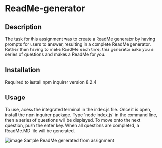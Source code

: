 # ReadMe-generator 

## Description
The task for this assignment was to create a ReadMe generator by having prompts for users to answer, resulting in a complete ReadMe generator. Rather than having to make ReadMe each time, this generator asks you a series of questions and makes a ReadMe for you. 

## Installation
Required to install npm inquirer version 8.2.4

## Usage 
To use, acess the integrated terminal in the index.js file. Once it is open, install the npm inquirer package. Type 'node index.js' in the command line, then a series of questions will be displayed. To move onto the next question, push the enter key. When all questions are completed, a ReadMe.MD file will be generated. 

![image](https://user-images.githubusercontent.com/117704967/214487775-b328c45f-7421-413e-8d2e-4c785d92e562.png)
Sample ReadMe generated from assignment
